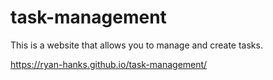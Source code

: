 # task-management

This is a website that allows you to manage and create tasks.

https://ryan-hanks.github.io/task-management/